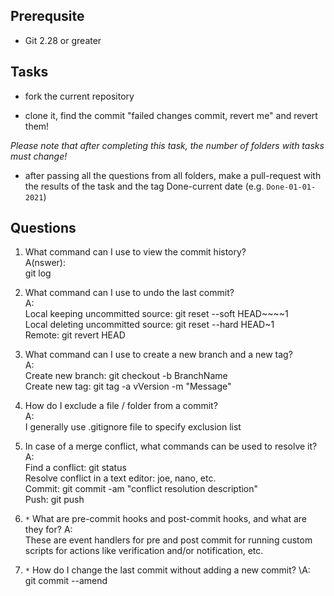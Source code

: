 ## Prerequsite

* Git 2.28 or greater

## Tasks

* fork the current repository

* clone it, find the commit "failed changes commit, revert me" and revert them! 

*Please note that after completing this task, the number of folders with tasks must change!*

* after passing all the questions from all folders, make a pull-request with the results of the task and the tag Done-current date (e.g. `Done-01-01-2021`)


## Questions

1. What command can I use to view the commit history?  
A(nswer):  
	git log  

2. What command can I use to undo the last commit?  
A:  
	Local keeping uncommitted source: 	git reset --soft HEAD~~~~1  
	Local deleting uncommitted source: 	git reset --hard HEAD\~1  
	Remote: 				git revert HEAD  

3. What command can I use to create a new branch and a new tag?  
A:  
	Create new branch: 	git checkout -b BranchName  
	Create new tag:		git tag -a vVersion -m "Message"  

4. How do I exclude a file / folder from a commit?  
A:  
	I generally use .gitignore file to specify exclusion list

5. In case of a merge conflict, what commands can be used to resolve it?  
A:  
	Find a conflict: 			git status  
	Resolve conflict in a text editor: 	joe, nano, etc.  
	Commit:					git commit -am "conflict resolution description"  
	Push:					git push  

6. `*` What are pre-commit hooks and post-commit hooks, and what are they for?
A:  
	These are event handlers for pre and post commit for running custom scripts for actions like verification and/or notification, etc.

7. `*` How do I change the last commit without adding a new commit?
\A:  
	git commit --amend
	